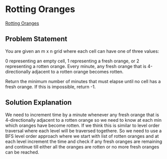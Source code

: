 # Rotting Oranges

[Rotting Oranges](https://leetcode.com/problems/rotting-oranges/description/)

## Problem Statement

You are given an m x n grid where each cell can have one of three values:

0 representing an empty cell,
1 representing a fresh orange, or
2 representing a rotten orange.
Every minute, any fresh orange that is 4-directionally adjacent to a rotten orange becomes rotten.

Return the minimum number of minutes that must elapse until no cell has a fresh orange. If this is impossible, return -1.

## Solution Explanation

We need to increment time by a minute whenever any fresh orange that is 4-directionally adjacent to a rotten orange so we need to know at each min which oranges have become rotten.
If we think this is similar to level order traversal where each level will be traversed togethere.
So we need to use a BFS level order approach where we start with list of rotten oranges and at each level increment the time and check if any fresh oranges are remaining and continue till either all the oranges are rotten or no more fresh oranges can be reached. 
